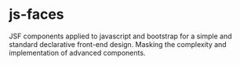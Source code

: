 # js-faces
JSF components applied to javascript and bootstrap for a simple and standard declarative front-end design. Masking the complexity and implementation of advanced components.
